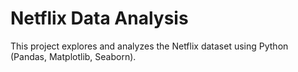 # Netflix Data Analysis  
This project explores and analyzes the Netflix dataset using Python (Pandas, Matplotlib, Seaborn).
